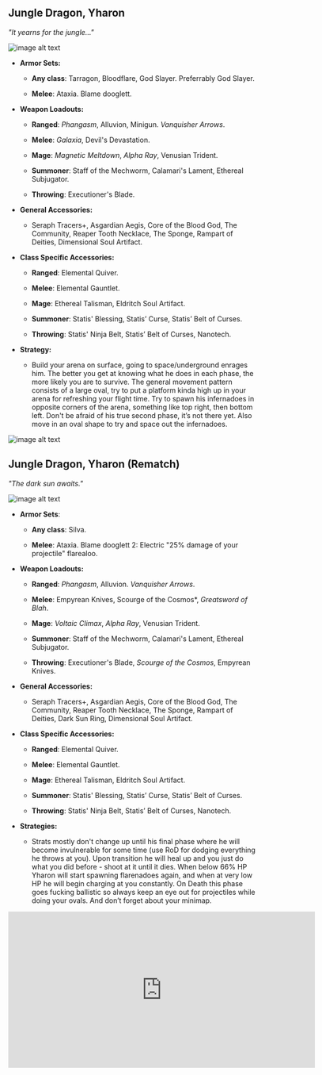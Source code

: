## Jungle Dragon, Yharon

*"It yearns for the jungle…"*

![image alt text](../public/BMbpD6rCZ1qoniF20u7H2A_img_78.png)

* **Armor Sets:**

    * **Any class**: Tarragon, Bloodflare, God Slayer. Preferrably God Slayer.
    
    * **Melee**: Ataxia. Blame dooglett.

* **Weapon Loadouts:**

    * **Ranged**: *Phangasm*, Alluvion, Minigun. *Vanquisher Arrows*.

    * **Melee**: *Galaxia*, Devil's Devastation.

    * **Mage**: *Magnetic Meltdown*, *Alpha Ray*, Venusian Trident.

    * **Summoner**: Staff of the Mechworm, Calamari's Lament, Ethereal Subjugator.

    * **Throwing**: Executioner's Blade.

* **General Accessories:**

    * Seraph Tracers+, Asgardian Aegis, Core of the Blood God, The Community, Reaper Tooth Necklace, The Sponge, Rampart of Deities, Dimensional Soul Artifact.

* **Class Specific Accessories:**

    * **Ranged**: Elemental Quiver.

    * **Melee**: Elemental Gauntlet.

    * **Mage**: Ethereal Talisman, Eldritch Soul Artifact.

    * **Summoner**: Statis' Blessing, Statis’ Curse, Statis’ Belt of Curses.

    * **Throwing**: Statis' Ninja Belt, Statis’ Belt of Curses, Nanotech.

* **Strategy:**

    * Build your arena on surface, going to space/underground enrages him. The better you get at knowing what he does in each phase, the more likely you are to survive. The general movement pattern consists of a large oval, try to put a platform kinda high up in your arena for refreshing your flight time. Try to spawn his infernadoes in opposite corners of the arena, something like top right, then bottom left. Don't be afraid of his true second phase, it’s not there yet. Also move in an oval shape to try and space out the infernadoes.

![image alt text](../public/BMbpD6rCZ1qoniF20u7H2A_img_79.png)

## Jungle Dragon, Yharon (Rematch)

*"The dark sun awaits."*

![image alt text](../public/BMbpD6rCZ1qoniF20u7H2A_img_80.png)

* **Armor Sets**:

    * **Any class**: Silva.
    
    * **Melee**: Ataxia. Blame dooglett 2: Electric "25% damage of your projectile" flarealoo.
    
* **Weapon Loadouts:**

    * **Ranged**: *Phangasm*, Alluvion. *Vanquisher Arrows*.

    * **Melee**: Empyrean Knives, Scourge of the Cosmos*, *Greatsword of Blah*.

    * **Mage**: *Voltaic Climax*, *Alpha Ray*, Venusian Trident.

    * **Summoner**: Staff of the Mechworm, Calamari's Lament, Ethereal Subjugator.

    * **Throwing**: Executioner's Blade, *Scourge of the Cosmos*, Empyrean Knives.

* **General Accessories:**

    * Seraph Tracers+, Asgardian Aegis, Core of the Blood God, The Community, Reaper Tooth Necklace, The Sponge, Rampart of Deities, Dark Sun Ring, Dimensional Soul Artifact.

* **Class Specific Accessories:**

    * **Ranged**: Elemental Quiver.

    * **Melee**: Elemental Gauntlet.

    * **Mage**: Ethereal Talisman, Eldritch Soul Artifact.

    * **Summoner**: Statis' Blessing, Statis’ Curse, Statis’ Belt of Curses.

    * **Throwing**: Statis' Ninja Belt, Statis’ Belt of Curses, Nanotech.

* **Strategies:**

    * Strats mostly don't change up until his final phase where he will become invulnerable for some time (use RoD for dodging everything he throws at you). Upon transition he will heal up and you just do what you did before - shoot at it until it dies. When below 66% HP Yharon will start spawning flarenadoes again, and when at very low HP he will begin charging at you constantly. On Death this phase goes fucking ballistic so always keep an eye out for projectiles while doing your ovals. And don’t forget about your minimap.

<div align="center"><iframe width="620" height="315" src="https://www.youtube.com/embed/Nb59Dri37tk" frameborder="0" allowfullscreen></iframe></div>
